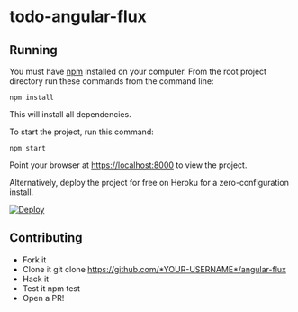 # todo-angular-flux

## Running

You must have [npm](https://www.npmjs.org/) installed on your computer.
From the root project directory run these commands from the command line:

    npm install

This will install all dependencies.

To start the project, run this command:

    npm start

Point your browser at [https://localhost:8000](https://localhost:8000) to
view the project.

Alternatively, deploy the project for free on  Heroku for a zero-configuration install.

[![Deploy](https://www.herokucdn.com/deploy/button.png)](https://heroku.com/deploy)

## Contributing

- Fork it
- Clone it
    git clone https://github.com/*YOUR-USERNAME*/angular-flux
- Hack it
- Test it
    npm test
- Open a PR!

